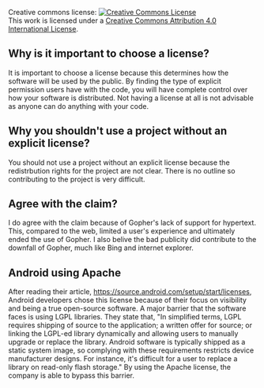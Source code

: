 Creative commons license: 
<a rel="license" href="http://creativecommons.org/licenses/by/4.0/"><img alt="Creative Commons License" style="border-width:0" src="https://i.creativecommons.org/l/by/4.0/88x31.png" /></a><br />This work is licensed under a <a rel="license" href="http://creativecommons.org/licenses/by/4.0/">Creative Commons Attribution 4.0 International License</a>.

## Why is it important to choose a license?
It is important to choose a license because this determines how the software will be used by the public. By finding the type of explicit permission users have with the code, you will have complete control over how your software is distributed. Not having a license at all is not advisable as anyone can do anything with your code. 

## Why you shouldn't use a project without an explicit license?
You should not use a project without an explicit license because the redistrbution rights for the project are not clear. There is no outline so contributing to the project is very difficult.

## Agree with the claim? 
I do agree with the claim because of Gopher's lack of support for hypertext. This, compared to the web, limited a user's experience and ultimately ended the use of Gopher. I also belive the bad publicity did contribute to the downfall of Gopher, much like Bing and internet explorer. 

## Android using Apache
 After reading their article, https://source.android.com/setup/start/licenses, Android developers chose this license because of their focus on visibility and being a true open-source software. A major barrier that the software faces is using LGPL libraries. They state that, "In simplified terms, LGPL requires shipping of source to the application; a written offer for source; or linking the LGPL-ed library dynamically and allowing users to manually upgrade or replace the library. Android software is typically shipped as a static system image, so complying with these requirements restricts device manufacturer designs. For instance, it's difficult for a user to replace a library on read-only flash storage." By using the Apache license, the company is able to bypass this barrier. 
 
